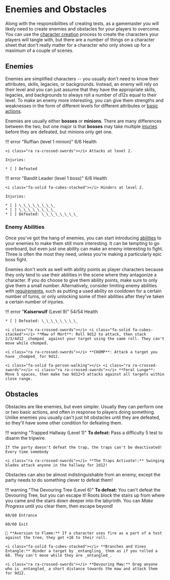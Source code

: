 # Enemies and Obstacles

Along with the responsibilities of creating tests, as a gamemaster you will likely need to create enemies and obstacles for your players to overcome. You can use the [character creation](../getting_started/creation.md) process to create the characters your players will tangle with, but there are a number of things on a character sheet that don't really matter for a character who only shows up for a maximum of a couple of scenes.

## Enemies

Enemies are simplified characters -- you usually don't need to know their attributes, skills, legacies, or backgrounds. Instead, an enemy will rely on their level and you can just assume that they have the appropriate skills, legacies, and backgrounds to always roll a number of d12s equal to their level. To make an enemy more interesting, you can give them strengths and weaknesses in the form of different levels for different attributes or [basic actions](../gameplay/basic_actions.md).

Enemies are usually either **bosses** or **minions**. There are many differences between the two, but one major is that **bosses** may take multiple [injuries](../character/health.md#injuries) before they are defeated, but minions only get one.

!!! error "Ruffian (level 1 minion)"
    6/6 Health
    
    <i class="ra ra-crossed-swords"></i> Attacks at level 2.
    
    Injuries:
    
    * [ ] Defeated

!!! error "Bandit Leader (level 1 boss)"
    6/6 Health
    
    <i class="fa-solid fa-cubes-stacked"></i> Hinders at level 2.
    
    Injuries:
    
    * [ ] \_\_\_\_\_\_\_\_
    * [ ] \_\_\_\_\_\_\_\_
    * [ ] Defeated: \_\_\_\_\_\_\_\_

### Enemy Abilities

Once you've got the hang of enemies, you can start introducing [abilities](../character/abilities.md) to your enemies to make them still more interesting. It can be tempting to go overboard, but even just one ability can make an enemy interesting to fight. Three is often the most they need, unless you're making a particularly epic boss fight.

Enemies don't work as well with ability points as player characters because they only tend to use their abilities in the scene where they antagonize a character. If you do choose to give them ability points, make sure to only give them a small number. Alternatively, consider limiting enemy abilities with [requirements](../running_the_game/creating_abilities.md#requirements), such as putting a used ability on cooldown for a certain number of turns, or only unlocking some of their abilities after they've taken a certain number of injuries.

!!! error "**Kaiserwulf** (Level 9)"
    54/54 Health 
    
    * [ ] Defeated: \_\_\_\_\_\_\_\_
    
    <i class="ra ra-crossed-swords"></i> <i class="fa-solid fa-cubes-stacked"></i> **Maw of Mort**: Roll 9d12 to attack, then stack 2/3/4d12 _chomped_ against your target using the same roll. They can't move while chomped.
    
    <i class="ra ra-crossed-swords"></i> **CHOMP**: Attack a target you have _chomped_ for 9d12.
    
    <i class="fa-solid fa-person-walking"></i> <i class="ra ra-crossed-swords"></i> <i class="ra ra-crossed-swords"></i> **Feral Lunge**: Move 5 spaces, then make two 9d12+5 attacks against all targets within close range. 

## Obstacles

Obstacles are like enemies, but even simpler. Usually they can perform one or two basic actions, and often in response to players doing something. Unlike enemies you usually can't just hit obstacles until they are defeated, so they'll have some other condition for defeating them.

!!! warning "Trapped Hallway (Level 1)"
    **To defeat:** Pass a difficulty 5 test to disarm the tripwire.
    
    If the party doesn't defeat the trap, the traps can't be deactivated! Every time somebody
    
    <i class="ra ra-crossed-swords"></i> **The Traps Activate!:** Swinging blades attack anyone in the hallway for 2d12!

Obstacles can also be almost indistinguishable from an enemy, except the party needs to do something clever to defeat them!

!!! warning "The Devouring Tree (Level 6)"
    **To defeat:** You can't defeat the Devouring Tree, but you can escape it! Roots block the stairs up from where you came and the stairs down deeper into the labyrinth. You can _Make Progress_ until you clear them, then escape beyond!
    
    60/60 Entrance
    
    60/60 Exit
    
    🔁 **Aversion to Flame:** If a character uses fire as a part of a test against the tree, they get +10 to their roll.
    
    <i class="fa-solid fa-cubes-stacked"></i> **Branches and Vines Entangle:** Hinder a target by _entangling_ them as if you rolled a 60. They can't move while they are _entangled_. 
    
    <i class="ra ra-crossed-swords"></i> **Devouring Maw:** Drag anyone who is _entangled_ a short distance towards the maw and attack them for 9d12.
